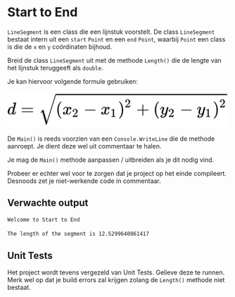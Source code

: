 # Start to End

`LineSegment` is een class die een lijnstuk voorstelt. De class `LineSegment` bestaat intern uit een `start` `Point` en een `end` `Point`, waarbij `Point` een class is die de `x` en `y` coördinaten bijhoud.

Breid de class `LineSegment` uit met de methode `Length()` die de lengte van het lijnstuk teruggeeft als `double`.

Je kan hiervoor volgende formule gebruiken:

![](./img/distance.png)

De `Main()` is reeds voorzien van een `Console.WriteLine` die de methode aanroept. Je dient deze wel uit commentaar te halen.

Je mag de `Main()` methode aanpassen / uitbreiden als je dit nodig vind.

Probeer er echter wel voor te zorgen dat je project op het einde compileert. Desnoods zet je niet-werkende code in commentaar.

## Verwachte output

```text
Welcome to Start to End

The length of the segment is 12.5299640861417
```

## Unit Tests

Het project wordt tevens vergezeld van Unit Tests. Gelieve deze te runnen. Merk wel op dat je build errors zal krijgen zolang de `Length()` methode niet bestaat.
